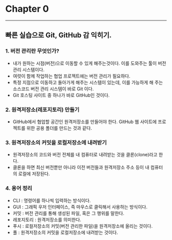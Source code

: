 # Chapter 0

---

## 빠른 실습으로 Git, GitHub 감 익히기.

### 1. 버전 관리란 무엇인가?

- 내가 원하는 시점(버전)으로 이동할 수 있게 해주는것이다. 이를 도와주는 툴이 버전 관리 시스템이다.
- 여럿이 함께 작업하는 협업 프로젝트에는 버전 관리가 필요하다.
- 특정 지점으로 이동하고 돌아가게 해주는 시스템이 있는데, 이를 가능하게 해 주는 소스코드 버전 관리 시스템이 바로 Git 이다.
- Git 호스팅 사이트 중 하나가 바로 GitHub인 것이다.

### 2. 원격저장소(레포지토리) 만들기

- GitHub에서 협업할 공간인 원격저장소를 만들어야 한다. GitHub 웹 사이트에 프로젝트를 위한 공용 폴더를 만드는 것과 같다.

### 3. 원격저장소의 커밋을 로컬저장소에 내려받기

- 원격저장소의 코드와 버전 전체를 내 컴퓨터로 내려받는 것을 클론(clone)라고 한다.
- 클론을 하면 최신 버전뿐만 아니라 이전 버전들과 원격저장소 주소 등이 내 컴퓨터의 로컬에 저장된다.

### 4. 용어 정리

- CLI : 명령어를 하나씩 입력하는 방식이다.
- GUI : 그래픽 우저 인터페이스, 즉 마우스로 클릭해서 사용하는 방식이다.
- 커밋 : 버전 관리를 통해 생성된 파일, 혹은 그 행위를 말한다.
- 레포지토리 : 원격저장소를 의미한다.
- 푸시 : 로컬저장소의 커밋(버전 관리한 파일)을 원격저장소에 올리는 것이다.
- 풀 : 원격저장소의 커밋을 로컬저장소에 내려받는 것이다.
